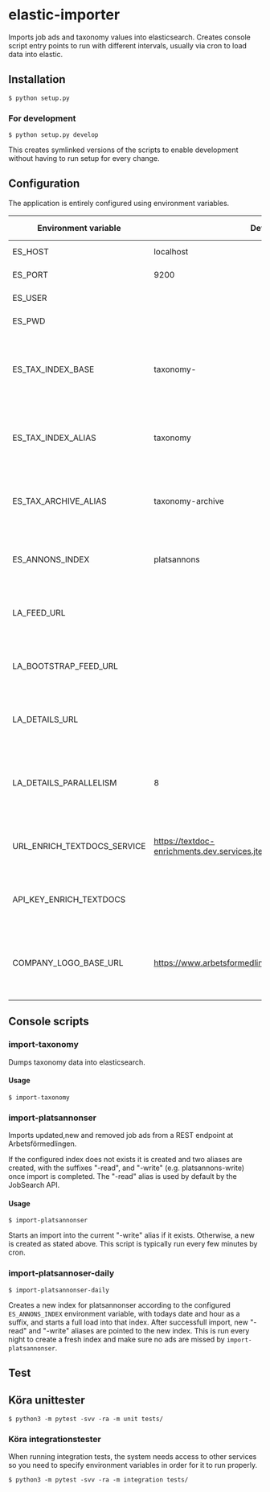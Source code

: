 # elastic-importer
Imports job ads and taxonomy values into elasticsearch. 
Creates console script entry points to run with different intervals, usually via cron to load data into elastic.

## Installation

    $ python setup.py 

### For development 

    $ python setup.py develop
    
This creates symlinked versions of the scripts to enable development without having to run setup for every change.

## Configuration
The application is entirely configured using environment variables. 

|Environment variable   | Default value  | Comment |Used by system|
|---|---|---|---|
| ES_HOST  | localhost  | Elasticsearch host | all |
| ES_PORT  | 9200  | Elasticsearch port | all |
| ES_USER  |   | Elasticsearch username | all |
| ES_PWD   |   | Elasticsearch password | all |
| ES_TAX_INDEX_BASE  | taxonomy-  | Base string from which index for different taxonomy versions will be created |import-taxonomy|
| ES_TAX_INDEX_ALIAS  |  taxonomy | Alias for index that is the current version of the taxonomy |import-taxonomy|
| ES_TAX_ARCHIVE_ALIAS  |  taxonomy-archive | Alias collecting all older versions of the taxonomy |import-taxonomy|
| ES_ANNONS_INDEX | platsannons | Base index name for job ads |import-platsannonser, import-platsannonser-daily|
| LA_FEED_URL | | REST feed API for changes in job ads | import-platsannonser, import-platsannonser-daily |
| LA_BOOTSTRAP_FEED_URL | | REST feed API for all currently available job ads | import-platsannonser-daily |
| LA_DETAILS_URL | | REST feed API job ad details (i.e. the entire job ad) | import-platsannonser, import-platsannonser-daily |
| LA_DETAILS_PARALLELISM | 8 | Limits how many simultaneous threads are run for loading ad details | import-platsannonser, import-platsannonser-daily |
| URL_ENRICH_TEXTDOCS_SERVICE | https://textdoc-enrichments.dev.services.jtech.se/enrichtextdocuments | Endpoint for ML enrichment of job ads |import-platsannonser, import-platsannonser-daily|
| API_KEY_ENRICH_TEXTDOCS | | API key to use for enrichment | import-platsannonser, import-platsannonser-daily |
| COMPANY_LOGO_BASE_URL | https://www.arbetsformedlingen.se/rest/arbetsgivare/rest/af/v3/ | Endpoint to check for available company logo associated with job ad | import-platsannonser, import-platsannonser-daily|

## Console scripts
### import-taxonomy
Dumps taxonomy data into elasticsearch.

#### Usage

    $ import-taxonomy
    
### import-platsannonser
Imports updated,new and removed job ads from a REST endpoint at Arbetsförmedlingen.

If the configured index does not exists it is created and two aliases are created, with the suffixes "-read", and "-write" (e.g. platsannons-write) once import is completed.
The "-read" alias is used by default by the JobSearch API.

#### Usage

    $ import-platsannonser
    
Starts an import into the current "-write" alias if it exists. Otherwise, a new is created as stated above.
This script is typically run every few minutes by cron.

### import-platsannoser-daily

    $ import-platsannonser-daily
    
Creates a new index for platsannonser according to the configured ```ES_ANNONS_INDEX``` environment variable, with todays date and hour as a suffix, and starts a full load into that index.
After successfull import, new "-read" and "-write" aliases are pointed to the new index.
This is run every night to create a fresh index and make sure no ads are missed by ```import-platsannonser```.

## Test

## Köra unittester
    $ python3 -m pytest -svv -ra -m unit tests/
    
### Köra integrationstester    
When running integration tests, the system needs access to other services so you need to specify environment variables in order for it to run properly.

    $ python3 -m pytest -svv -ra -m integration tests/
